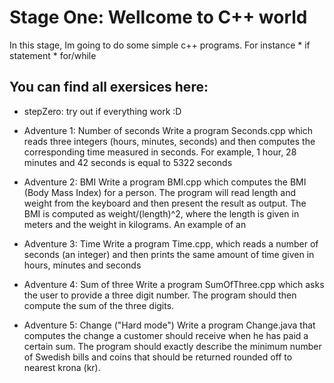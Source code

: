 # Stage One: Wellcome to C++ world
In this stage, Im going to do some simple c++ programs. For instance
    * if statement
    * for/while

## You can find all exersices here:
* stepZero: try out if everything work :D

* Adventure 1: Number of seconds
    Write a program Seconds.cpp which reads three integers (hours, minutes, seconds) and then computes the corresponding time measured in seconds. For example, 1 hour, 28 minutes and 42 seconds is equal to 5322 seconds

* Adventure 2:  BMI
    Write a program BMI.cpp which computes the BMI (Body Mass Index) for a person. The program will read length and weight from the keyboard and then present the result as output. The BMI is computed as weight/(length)^2, where the length is given in meters and the weight in kilograms. An example of an 

* Adventure 3: Time
    Write a program Time.cpp, which reads a number of seconds (an integer) and then prints the same amount of time given in hours, minutes and seconds

* Adventure 4: Sum of three
    Write a program SumOfThree.cpp which asks the user to provide a three digit number. The program should then compute the sum of the three digits.

* Adventure 5: Change ("Hard mode")
    Write a program Change.java that computes the change a customer should receive when he has paid a certain sum. The program should exactly describe the minimum number of Swedish bills and coins that should be returned rounded off to nearest krona (kr).